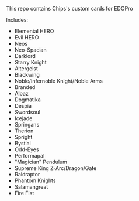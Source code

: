 This repo contains Chips's custom cards for EDOPro

Includes:
- Elemental HERO
- Evil HERO
- Neos
- Neo-Spacian
- Darklord
- Starry Knight
- Altergeist
- Blackwing
- Noble/Infernoble Knight/Noble Arms
- Branded
- Albaz
- Dogmatika
- Despia
- Swordsoul
- Icejade
- Springans
- Therion
- Spright
- Bystial
- Odd-Eyes
- Performapal
- "Magician" Pendulum
- Supreme King Z-Arc/Dragon/Gate
- Raidraptor
- Phantom Knights
- Salamangreat
- Fire Fist
